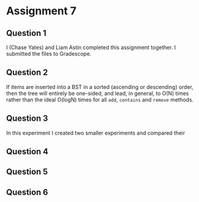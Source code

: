 # Assignment 7

## Question 1

I (Chase Yates) and Liam Astin completed this assignment together. I submitted the files to Gradescope.

## Question 2

If items are inserted into a BST in a sorted (ascending or descending) order, then the tree will entirely be one-sided, and lead, in general, to O(N) times rather than the ideal O(logN) times for all `add`, `contains` and `remove` methods.

## Question 3

In this experiment I created two smaller experiments and compared their 

## Question 4

## Question 5

## Question 6

